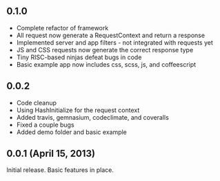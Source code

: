 ## 0.1.0
  - Complete refactor of framework
  - All request now generate a RequestContext and return a response
  - Implemented server and app filters - not integrated with requests yet
  - JS and CSS requests now generate the correct response type
  - Tiny RISC-based ninjas defeat bugs in code
  - Basic example app now includes css, scss, js, and coffeescript

## 0.0.2

  - Code cleanup
  - Using HashInitialize for the request context
  - Added travis, gemnasium, codeclimate, and coveralls
  - Fixed a couple bugs
  - Added demo folder and basic example

## 0.0.1  (April 15, 2013)

Initial release. Basic features in place.